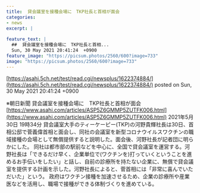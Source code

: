 ```yaml
---
title:  貸会議室を接種会場に　TKP社長と首相が面会  
categories:
- news
excerpt: |
  
feature_text: |
  ##  貸会議室を接種会場に　TKP社長と首相...
  Sun, 30 May 2021 20:41:24  +0900
feature_image: "https://picsum.photos/2560/600?image=733"
image: "https://picsum.photos/2560/600?image=733"
---
```


[https://asahi.5ch.net/test/read.cgi/newsplus/1622374884/](https://asahi.5ch.net/test/read.cgi/newsplus/1622374884/)
posted on Sun, 30 May 2021 20:41:24  +0900

<!--more-->

※朝日新聞 貸会議室を接種会場に　TKP社長と首相が面会 [https://www.asahi.com/articles/ASP5Z6GMMP5ZUTFK006.html](https://www.asahi.com/articles/ASP5Z6GMMP5ZUTFK006.html) 2021年5月30日 19時34分 貸会議室大手のティーケーピー(TKP)の河野貴輝社長は30日、首相公邸で菅義偉首相と面会し、同社の会議室を新型コロナウイルスワクチンの職域接種の会場として無償提供すると説明した。面会後、河野社長が記者団に明らかにした。 同社は都市部の駅前などを中心に、全国で貸会議室を運営する。河野社長は「できるだけ早く、企業単位で(ワクチンを)打っていくということを進めるお手伝いをしたい」と話し、自前の診療所を持たない企業に、無償で貸会議室を提供する計画を示した。河野社長によると、菅首相には「非常に喜んでいただいた」という。 政府はワクチン接種を加速させるため、企業の診療所や産業医などを活用し、職場で接種ができる体制づくりを進めている。
